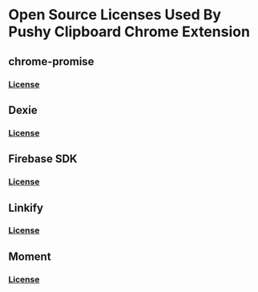 # Open Source Licenses Used By Pushy Clipboard Chrome Extension

## chrome-promise

### [License](https://github.com/tfoxy/chrome-promise/blob/master/LICENSE)

## Dexie

### [License](https://github.com/dfahlander/Dexie.js/blob/master/LICENSE)

## Firebase SDK

### [License](https://github.com/firebase/firebase-js-sdk/blob/master/LICENSE)

## Linkify

### [License](https://github.com/SoapBox/linkifyjs/blob/master/LICENSE)

## Moment

### [License](https://github.com/moment/moment/blob/develop/LICENSE)
